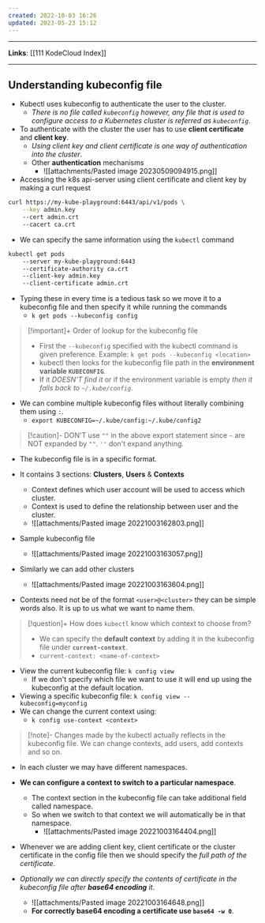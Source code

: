 ```yaml
---
created: 2022-10-03 16:26
updated: 2023-05-23 15:12
---
```

---
**Links**: [[111 KodeCloud Index]]

---
## Understanding kubeconfig file
- Kubectl uses kubeconfig to authenticate the user to the cluster.
	- *There is no file called `kubeconfig` however, any file that is used to configure access to a Kubernetes cluster is referred as `kubeconfig`*.
- To authenticate with the cluster the user has to use **client certificate** and **client key**.
	- *Using client key and client certificate is one way of authentication into the cluster*.
	- Other **authentication** mechanisms
		- ![[attachments/Pasted image 20230509094915.png]]
- Accessing the k8s api-server using client certificate and client key by making a curl request

```bash
curl https://my-kube-playground:6443/api/v1/pods \
	--key admin.key
	--cert admin.crt
	--cacert ca.crt
```

- We can specify the same information using the `kubectl` command 

```bash
kubectl get pods
	--server my-kube-playground:6443
	--certificate-authority ca.crt
	--client-key admin.key
	--client-certificate admin.crt
```

- Typing these in every time is a tedious task so we move it to a kubeconfig file and then specify it while running the commands
	- `k get pods --kubeconfig config`

> [!important]+ Order of lookup for the kubeconfig file
> - First the `--kubeconfig` specified with the kubectl command is given preference. Example: `k get pods --kubeconfig <location>` 
> - kubectl then looks for the kubeconfig file path in the **environment variable `KUBECONFIG`**.
> - If it *DOESN'T find it* or if the environment variable is empty *then it falls back to `~/.kube/config`*.

- We can combine multiple kubeconfig files without literally combining them using `:`.
	- `export KUBECONFIG=~/.kube/config:~/.kube/config2`

> [!caution]- DON'T use `""` in the above export statement since `~` are NOT expanded by `""`.
> `''` don't expand anything.

- The kubeconfig file is in a specific format. 
- It contains 3 sections: **Clusters**, **Users** & **Contexts**
	- Context defines which user account will be used to access which cluster.
	- Context is used to define the relationship between user and the cluster.
	- ![[attachments/Pasted image 20221003162803.png]]

- Sample kubeconfig file
	- ![[attachments/Pasted image 20221003163057.png]]
- Similarly we can add other clusters 
	- ![[attachments/Pasted image 20221003163604.png]]

- Contexts need not be of the format `<user>@<cluster>` they can be simple words also. It is up to us what we want to name them.

> [!question]+ How does `kubectl` know which context to choose from?
> - We can specify the **default context** by adding it in the kubeconfig file under **`current-context`**.
> - `current-context: <name-of-context>`

- View the current kubeconfig file: `k config view`
	- If we don't specify which file we want to use it will end up using the kubeconfig at the default location.
- Viewing a specific kubeconfig file: `k config view --kubeconfig=myconfig`
- We can change the current context using: 
	- `k config use-context <context>`

> [!note]- Changes made by the kubectl actually reflects in the kubeconfig file.
> We can change contexts, add users, add contexts and so on.

- In each cluster we may have different namespaces. 
- **We can configure a context to switch to a particular namespace**.
	- The context section in the kubeconfig file can take additional field called namespace.
	- So when we switch to that context we will automatically be in that namespace.
		- ![[attachments/Pasted image 20221003164404.png]]

- Whenever we are adding client key, client certificate or the cluster certificate in the config file then we should specify the *full path of the certificate*.
- *Optionally we can directly specify the contents of certificate in the kubeconfig file after **base64 encoding** it*.
	- ![[attachments/Pasted image 20221003164648.png]]
	- **For correctly base64 encoding a certificate use `base64 -w 0`**.